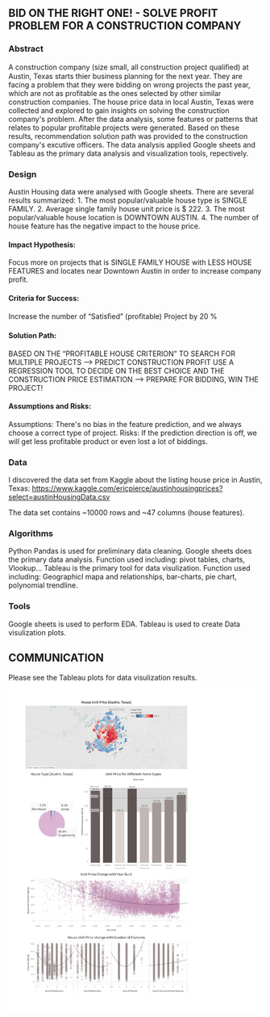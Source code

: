 ## BID ON THE RIGHT ONE! - SOLVE PROFIT PROBLEM FOR A CONSTRUCTION COMPANY

### Abstract

A construction company (size small, all construction project qualiﬁed) at Austin, Texas starts thier business planning for the next year. They are facing a problem that they were bidding on wrong projects the past year, which are not as profitable as the ones selected by other similar construction companies. The house price data in local Austin, Texas were collected and explored to gain insights on solving the construction company's problem. After the data analysis, some features or patterns that relates to popular profitable projects were generated. Based on these results, recommendation solution path was provided to the construction company's excutive officers. The data analysis applied Google sheets and Tableau as the primary data analysis and visualization tools, repectively. 

### Design

Austin Housing data were analysed with Google sheets. There are several results summarized: 1. The most popular/valuable house type is SINGLE FAMILY. 2. Average single family house unit price is $ 222. 3. The most popular/valuable house location is DOWNTOWN AUSTIN. 4. The number of house feature has the negative impact to the house price.

#### Impact Hypothesis:

Focus more on projects that is SINGLE FAMILY HOUSE with LESS HOUSE FEATURES and locates near Downtown Austin in order to increase company profit.

#### Criteria for Success:

Increase the number of “Satisﬁed” (proﬁtable) Project by 20 %

#### Solution Path:

BASED ON THE “PROFITABLE HOUSE CRITERION” TO SEARCH FOR MULTIPLE PROJECTS --> PREDICT CONSTRUCTION PROFIT USE A REGRESSION TOOL TO DECIDE ON THE BEST CHOICE AND THE CONSTRUCTION PRICE ESTIMATION --> PREPARE FOR BIDDING, WIN THE PROJECT!

#### Assumptions and Risks:

Assumptions: There's no bias in the feature prediction, and we always choose a correct type of project. 
Risks: If the prediction direction is off, we will get less profitable product or even lost a lot of biddings.

### Data

I discovered the data set from Kaggle about the listing house price in Austin, Texas:
https://www.kaggle.com/ericpierce/austinhousingprices?select=austinHousingData.csv

The data set contains ~10000 rows and ~47 columns (house features).


### Algorithms
Python Pandas is used for preliminary data cleaning.
Google sheets does the primary data analysis. Function used including:
pivot tables, charts, Vlookup...
Tableau is the primary tool for data visulization. Function used including:
Geographicl mapa and relationships, bar-charts, pie chart, polynomial trendline.
### Tools

Google sheets is used to perform EDA.
Tableau is used to create Data visulization plots.

## COMMUNICATION
Please see the Tableau plots for data visulization results.
![](Tableau_plots.jpg)
